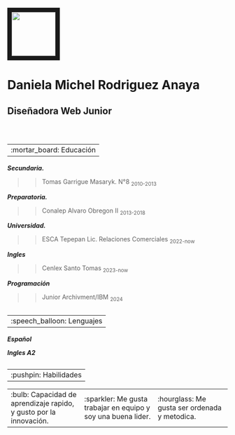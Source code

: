 <p align="left">
<img src="https://scontent.fmex3-3.fna.fbcdn.net/v/t39.30808-6/339909107_5979368285451928_5727814865070154619_n.jpg?_nc_cat=110&ccb=1-7&_nc_sid=5f2048&_nc_eui2=AeGMAHf8EJn4eqTjHZ_qyu1RRCzbKd1sGV1ELNsp3WwZXQsRVd8AVCuFtqFsnDVJkmnJZWwubfA-wdH7VOawwRln&_nc_ohc=8mTAu7B_NwEAb4hFQPF&_nc_ht=scontent.fmex3-3.fna&oh=00_AfDciaPoGbx5DrPZCgcFPUn_Iaylw0Lly52QvGWohX6bJQ&oe=661E75A1" width="100" height="100" border="10"/>

</p>

<p align= "center">

# Daniela Michel Rodriguez Anaya
</p>

## Diseñadora Web Junior
<br>

<h2><table><tr><td> :mortar_board: Educación</td></tr></table></h2>

**_Secundaria._**

>> Tomas Garrigue Masaryk. N°8 <sub>2010-2013</sub>

**_Preparatoria._**

>> Conalep Alvaro Obregon II <sub>2013-2018</sub>

**_Universidad._**

>> ESCA Tepepan Lic. Relaciones Comerciales <sub>2022-now</sub>

**_Ingles_**

>> Cenlex Santo Tomas <sub>2023-now</sub>

**_Programación_**

>> Junior Archivment/IBM <sub>2024</sub>

<h2><table><tr><td> :speech_balloon: Lenguajes </td></tr></table></h2>

**_Español_**


**_Ingles A2_**

<h2><table><tr><td> :pushpin: Habilidades </td></tr></table></h2>

<table>
<tr>
<td width="33%"">
:bulb: Capacidad de aprendizaje rapido, y gusto por la innovación.
</td>
<td width="33%">
:sparkler: Me gusta trabajar en equipo y soy una buena lider.
</td>
<td width="33%">
:hourglass: Me gusta ser ordenada y metodica.
</td>
</tr>
</table>